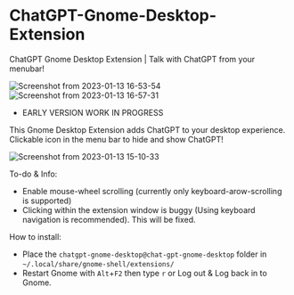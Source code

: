 # ChatGPT-Gnome-Desktop-Extension


ChatGPT Gnome Desktop Extension | Talk with ChatGPT from your menubar!

![Screenshot from 2023-01-13 16-53-54](https://user-images.githubusercontent.com/21268783/212362417-1e06b82e-8abd-400a-9659-ba25611cd3ae.png)
![Screenshot from 2023-01-13 16-57-31](https://user-images.githubusercontent.com/21268783/212363907-ce25b9d3-dda9-4586-ae66-29fc2a118831.png)

- EARLY VERSION WORK IN PROGRESS

This Gnome Desktop Extension adds ChatGPT to your desktop experience. Clickable icon in the menu bar to hide and show ChatGPT!

![Screenshot from 2023-01-13 15-10-33](https://user-images.githubusercontent.com/21268783/212339570-3b56fd40-da79-4ef0-8373-fe6eb7a91d44.png)

To-do & Info:

- Enable mouse-wheel scrolling (currently only keyboard-arow-scrolling is supported)
- Clicking within the extension window is buggy (Using keyboard navigation is recommended). This will be fixed.

How to install:

- Place the `chatgpt-gnome-desktop@chat-gpt-gnome-desktop` folder in `~/.local/share/gnome-shell/extensions/`
- Restart Gnome with `Alt`+`F2` then type `r` or Log out & Log back in to Gnome.
